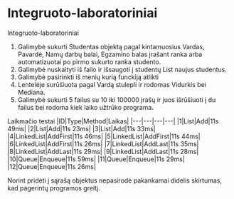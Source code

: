 # Integruoto-laboratoriniai
Integruoto-laboratoriniai

1. Galimybė sukurti Studentas objektą pagal kintamuosius Vardas, Pavardė, Namų darbų balai, Egzamino balas įrašant ranka arba automatizuotai po pirmo sukurto ranka studento.
2. Galimybė nuskaityti iš failo ir išsaugoti į studentų List naujus studentus.
3. Galimybė pasirinkti iš menių kurią funckiją atlikti
4. Lentelėje surūšiuota pagal Vardą stulepli ir rodomas Vidurkis bei Mediana.
5. Galimybė sukurti 5 failus su 10 iki 100000 įrašų ir juos išrūšiuoti į du failus bei rodoma kiek laiko užtrūko programa.

Laikmačio testai
|ID|Type|Method|Laikas|
|---|---|---|---|
|1|List|Add|11s 49ms|
|2|List|Add|11s 23ms|
|3|List|Add|11s 33ms|
|4|LinkedList|AddFirst|11s 46ms|
|5|LinkedList|AddFirst|11s 44ms|
|6|LinkedList|AddFirst|11s 26ms|
|7|LinkedList|AddLast|11s 35ms|
|8|LinkedList|AddLast|11s 29ms|
|9|LinkedList|AddLast|11s 28ms|
|10|Queue|Enqueue|11s 59ms|
|11|Queue|Enqueue|11s 29ms|
|12|Queue|Enqueue|11s 26ms|

Norint pridėti į sąrašą objektus nepasirodė pakankamai didelis skirtumas, kad pagerintų programos greitį.
